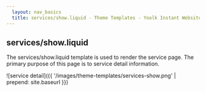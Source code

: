 ```yaml
---
  layout: nav_basics
  title: services/show.liquid - Theme Templates - Yoolk Instant Website Themes
---
```


<h2 class="section-title">services/show.liquid</h2>

The services/show.liquid template is used to render the service page. The primary purpose of this page is to service detail information.

![service detail]({{ '/images/theme-templates/services-show.png' | prepend: site.baseurl }})

